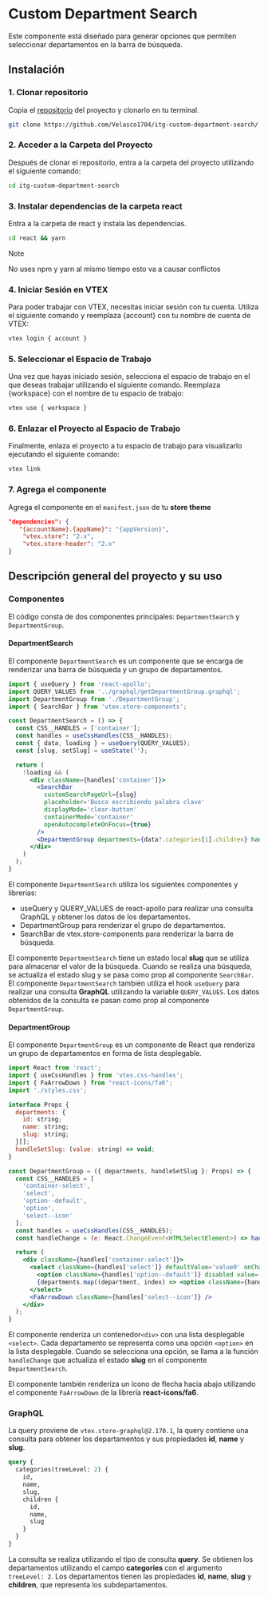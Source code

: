 # Custom Department Search

Este componente está diseñado para generar opciones que permiten seleccionar departamentos en la barra de búsqueda.

## Instalación

### 1. Clonar repositorio

Copia el [repositorio](https://github.com/Velasco1704/itg-custom-department-search/) del proyecto y clonarlo en tu terminal.

```bash
git clone https://github.com/Velasco1704/itg-custom-department-search/
```

### 2. Acceder a la Carpeta del Proyecto

Después de clonar el repositorio, entra a la carpeta del proyecto utilizando el siguiente comando:

```bash
cd itg-custom-department-search
```

### 3. Instalar dependencias de la carpeta react

Entra a la carpeta de react y instala las dependencias.

```bash
cd react && yarn
```

> [!NOTE]
> No uses npm y yarn al mismo tiempo esto va a causar conflictos

### 4. Iniciar Sesión en VTEX

Para poder trabajar con VTEX, necesitas iniciar sesión con tu cuenta. Utiliza el siguiente comando y reemplaza {account} con tu nombre de cuenta de VTEX:

```bash
vtex login { account }
```

### 5. Seleccionar el Espacio de Trabajo

Una vez que hayas iniciado sesión, selecciona el espacio de trabajo en el que deseas trabajar utilizando el siguiente comando. Reemplaza {workspace} con el nombre de tu espacio de trabajo:

```bash
vtex use { workspace }
```

### 6. Enlazar el Proyecto al Espacio de Trabajo

Finalmente, enlaza el proyecto a tu espacio de trabajo para visualizarlo ejecutando el siguiente comando:

```bash
vtex link
```

### 7. Agrega el componente

Agrega el componente en el `manifest.json` de tu **store theme**

```JSON
"dependencies": {
   "{accountName}.{appName}": "{appVersion}",
    "vtex.store": "2.x",
    "vtex.store-header": "2.x"
}
```

## Descripción general del proyecto y su uso

### Componentes

El código consta de dos componentes principales: `DepartmentSearch` y `DepartmentGroup`.

#### DepartmentSearch

El componente `DepartmentSearch` es un componente que se encarga de renderizar una barra de búsqueda y un grupo de departamentos.

```jsx
import { useQuery } from 'react-apollo';
import QUERY_VALUES from '../graphql/getDepartmentGroup.graphql';
import DepartmentGroup from './DepartmentGroup';
import { SearchBar } from 'vtex.store-components';

const DepartmentSearch = () => {
  const CSS__HANDLES = ['container'];
  const handles = useCssHandles(CSS__HANDLES);
  const { data, loading } = useQuery(QUERY_VALUES);
  const [slug, setSlug] = useState('');

  return (
    !loading && (
      <div className={handles['container']}>
        <SearchBar
          customSearchPageUrl={slug}
          placeholder='Busca escribiendo palabra clave'
          displayMode='clear-button'
          containerMode='container'
          openAutocompleteOnFocus={true}
        />
        <DepartmentGroup departments={data?.categories[1].children} handleSetSlug={setSlug} />
      </div>
    )
  );
}
```

El componente `DepartmentSearch` utiliza los siguientes componentes y librerías:

- useQuery y QUERY_VALUES de react-apollo para realizar una consulta GraphQL y obtener los datos de los departamentos.
- DepartmentGroup para renderizar el grupo de departamentos.
- SearchBar de vtex.store-components para renderizar la barra de búsqueda.

El componente `DepartmentSearch` tiene un estado local **slug** que se utiliza para almacenar el valor de la búsqueda. Cuando se realiza una búsqueda, se actualiza el estado slug y se pasa como prop al componente `SearchBar`.
El componente `DepartmentSearch` también utiliza el hook `useQuery` para realizar una consulta **GraphQL** utilizando la variable `QUERY_VALUES`. Los datos obtenidos de la consulta se pasan como prop al componente `DepartmentGroup`.

#### DepartmentGroup

El componente `DepartmentGroup` es un componente de React que renderiza un grupo de departamentos en forma de lista desplegable.

```jsx
import React from 'react';
import { useCssHandles } from 'vtex.css-handles';
import { FaArrowDown } from "react-icons/fa6";
import './styles.css';

interface Props {
  departments: {
    id: string;
    name: string;
    slug: string;
  }[];
  handleSetSlug: (value: string) => void;
}

const DepartmentGroup = ({ departments, handleSetSlug }: Props) => {
  const CSS__HANDLES = [
    'container-select',
    'select',
    'option--default',
    'option',
    'select--icon'
  ];
  const handles = useCssHandles(CSS__HANDLES);
  const handleChange = (e: React.ChangeEvent<HTMLSelectElement>) => handleSetSlug(`${e.target.value}/$\{term\}&map=ft`);

  return (
    <div className={handles['container-select']}>
      <select className={handles['select']} defaultValue='value0' onChange={handleChange}>
        <option className={handles['option--default']} disabled value='value0'>Selecciona una opción</option>
        {departments.map((department, index) => <option className={handles['option']} key={index} value={department.slug}>{department.name}</option>)}
      </select>
      <FaArrowDown className={handles['select--icon']} />
    </div>
  );
}
```

El componente renderiza un contenedor`<div>` con una lista desplegable `<select>`. Cada departamento se representa como una opción `<option>` en la lista desplegable. Cuando se selecciona una opción, se llama a la función `handleChange` que actualiza el estado **slug** en el componente `DepartmentSearch`.

El componente también renderiza un ícono de flecha hacia abajo utilizando el componente `FaArrowDown` de la librería **react-icons/fa6**.

### GraphQL

La query proviene de `vtex.store-graphql@2.170.1`, la query contiene una consulta para obtener los departamentos y sus propiedades **id**, **name** y **slug**.

```graphql
query {
  categories(treeLevel: 2) {
    id,
    name,
    slug,
    children {
      id,
      name,
      slug
    }
  }
}

```

La consulta se realiza utilizando el tipo de consulta **query**. Se obtienen los departamentos utilizando el campo **categories** con el argumento `treeLevel: 2`. Los departamentos tienen las propiedades **id**, **name**, **slug** y **children**, que representa los subdepartamentos.
